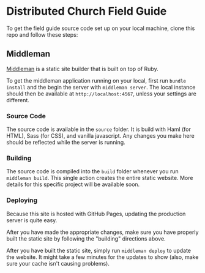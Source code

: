# Distributed Church Field Guide

To get the field guide source code set up on your local machine, clone this repo and follow these steps:

## Middleman

[Middleman](http://middlemanapp.com/) is a static site builder that is built on top of Ruby.

To get the middleman application running on your local, first run `bundle install` and the begin the server with `middleman server`. The local instance should then be available at `http://localhost:4567`, unless your settings are different.

### Source Code

The source code is available in the `source` folder. It is build with Haml (for HTML), Sass (for CSS), and vanilla javascript. Any changes you make here should be reflected while the server is running.

### Building

The source code is compiled into the `build` folder whenever you run `middleman build`. This single action creates the entire static website. More details for this specific project will be available soon.

### Deploying

Because this site is hosted with GitHub Pages, updating the production server is quite easy.

After you have made the appropriate changes, make sure you have properly built the static site by following the "building" directions above.

After you have built the static site, simply run `middleman deploy` to update the website. It might take a few minutes for the updates to show (also, make sure your cache isn't causing problems).
